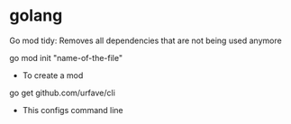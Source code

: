 # golang

Go mod tidy: Removes all dependencies that are not being used anymore

go mod init "name-of-the-file"
- To create a mod 

go get github.com/urfave/cli
- This configs command line